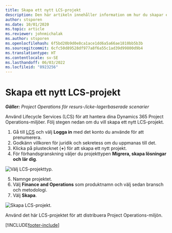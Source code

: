 ```yaml
---
title: Skapa ett nytt LCS-projekt
description: Den här artikeln innehåller information om hur du skapar ett nytt projekt i LCS för din Project Operations-miljö.
author: stsporen
ms.date: 10/01/2020
ms.topic: article
ms.reviewer: johnmichalak
ms.author: stsporen
ms.openlocfilehash: 6f5bd20b9d0e8ca1ace1dd6a5a66ae1810bb5b3b
ms.sourcegitcommit: 6cfc50d89528df977a8f6a55c1ad39d99800d9b4
ms.translationtype: HT
ms.contentlocale: sv-SE
ms.lasthandoff: 06/03/2022
ms.locfileid: "8923256"
---
```

# <a name="start-a-new-lcs-project"></a>Skapa ett nytt LCS-projekt

_**Gäller:** Project Operations för resurs-/icke-lagerbaserade scenarier_

Använd Lifecycle Services (LCS) för att hantera dina Dynamics 365 Project Operations-miljöer. Följ stegen nedan om du vill skapa ett nytt LCS-projekt.

1. Gå till [LCS](https://lcs.dynamics.com/Logon/Index) och välj **Logga in** med det konto du använde för att prenumerera.
2. Godkänn villkoren för juridik och sekretess om du uppmanas till det.
3. Klicka på plustecknet (**+**) för att skapa ett nytt projekt.
4. För förhandsgranskning väljer du projekttypen **Migrera, skapa lösningar och lär dig**.

  ![Välj LCS-projekttyp.](./media/create-lcs-1.png)

5. Namnge projektet. 
6. Välj **Finance and Operations** som produktnamn och välj sedan bransch och metodologi. 
7. Välj **Skapa**.

![Skapa LCS-projekt.](./media/create-lcs-2.png)

Använd det här LCS-projektet för att distribuera Project Operations-miljön.



[!INCLUDE[footer-include](../includes/footer-banner.md)]